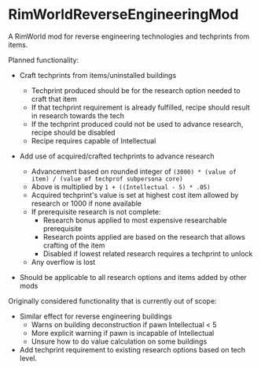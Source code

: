 # RimWorldReverseEngineeringMod
A RimWorld mod for reverse engineering technologies and techprints from items.

Planned functionality:
* Craft techprints from items/uninstalled buildings
  * Techprint produced should be for the research option needed to craft that item
  * If that techprint requirement is already fulfilled, recipe should result in research towards the tech
  * If the techprint produced could not be used to advance research, recipe should be disabled
  * Recipe requires capable of Intellectual
* Add use of acquired/crafted techprints to advance research
  * Advancement based on rounded integer of `(3000) * (value of item) / (value of techprof subpersona core)`
  * Above is multiplied by `1 + ((Intellectual - 5) * .05)`
  * Acquired techprint's value is set at highest cost item allowed by research or 1000 if none available
  * If prerequisite research is not complete:
    * Research bonus applied to most expensive researchable prerequisite
    * Research points applied are based on the research that allows crafting of the item
    * Disabled if lowest related research requires a techprint to unlock
  * Any overflow is lost

* Should be applicable to all research options and items added by other mods

Originally considered functionality that is currently out of scope:
* Similar effect for reverse engineering buildings
  * Warns on building deconstruction if pawn Intellectual < 5
  * More explicit warning if pawn is incapable of Intellectual
  * Unsure how to do value calculation on some buildings
* Add techprint requirement to existing research options based on tech level.
